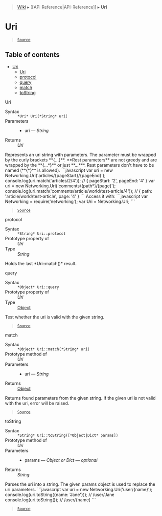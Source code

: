 > [Wiki](Home) ▸ [[API Reference|API-Reference]] ▸ **Uri**

Uri
===

> [`Source`](/Neft-io/neft/blob/feb74662c4f7ee7aedc58bcb4488ea1b56f65be9/src/networking/uri.litcoffee#uri)

## Table of contents
* [Uri](#uri)
    * [Uri](#uri)
    * [protocol](#protocol)
    * [query](#query)
    * [match](#match)
    * [toString](#tostring)

Uri
<dl><dt>Syntax</dt><dd><code>&#x2A;Uri&#x2A; Uri(&#x2A;String&#x2A; uri)</code></dd><dt>Parameters</dt><dd><ul><li>uri — <i>String</i></li></ul></dd><dt>Returns</dt><dd><i>Uri</i></dd></dl>
Represents an uri string with parameters.
The parameter must be wrapped by the curly brackets **{…}**.
**Rest parameters** are not greedy and are wrapped by the **{…*}** or just **…***.
Rest parameters don't have to be named (**{*}** is allowed).
```javascript
var uri = new Networking.Uri('articles/{pageStart}/{pageEnd}');
console.log(uri.match('articles/2/4'));
// { pageStart: '2', pageEnd: '4' }
var uri = new Networking.Uri('comments/{path*}/{page}');
console.log(uri.match('comments/article/world/test-article/4'));
// { path: 'article/world/test-article', page: '4' }
```
Access it with:
```javascript
var Networking = require('networking');
var Uri = Networking.Uri;
```

> [`Source`](/Neft-io/neft/blob/feb74662c4f7ee7aedc58bcb4488ea1b56f65be9/src/networking/uri.litcoffee#uri)

protocol
<dl><dt>Syntax</dt><dd><code>&#x2A;String&#x2A; Uri::protocol</code></dd><dt>Prototype property of</dt><dd><i>Uri</i></dd><dt>Type</dt><dd><i>String</i></dd></dl>
Holds the last *Uri::match()* result.

query
<dl><dt>Syntax</dt><dd><code>&#x2A;Object&#x2A; Uri::query</code></dd><dt>Prototype property of</dt><dd><i>Uri</i></dd><dt>Type</dt><dd><a href="/Neft-io/neft/wiki/Utils-API#isobject">Object</a></dd></dl>
Test whether the uri is valid with the given string.

> [`Source`](/Neft-io/neft/blob/feb74662c4f7ee7aedc58bcb4488ea1b56f65be9/src/networking/uri.litcoffee#query)

match
<dl><dt>Syntax</dt><dd><code>&#x2A;Object&#x2A; Uri::match(&#x2A;String&#x2A; uri)</code></dd><dt>Prototype method of</dt><dd><i>Uri</i></dd><dt>Parameters</dt><dd><ul><li>uri — <i>String</i></li></ul></dd><dt>Returns</dt><dd><a href="/Neft-io/neft/wiki/Utils-API#isobject">Object</a></dd></dl>
Returns found parameters from the given string.
If the given uri is not valid with the uri, error will be raised.

> [`Source`](/Neft-io/neft/blob/feb74662c4f7ee7aedc58bcb4488ea1b56f65be9/src/networking/uri.litcoffee#match)

toString
<dl><dt>Syntax</dt><dd><code>&#x2A;String&#x2A; Uri::toString([&#x2A;Object|Dict&#x2A; params])</code></dd><dt>Prototype method of</dt><dd><i>Uri</i></dd><dt>Parameters</dt><dd><ul><li>params — <i>Object or Dict</i> — <i>optional</i></li></ul></dd><dt>Returns</dt><dd><i>String</i></dd></dl>
Parses the uri into a string.
The given params object is used to replace the uri parameters.
```javascript
var uri = new Networking.Uri('user/{name}');
console.log(uri.toString({name: 'Jane'}));
// /user/Jane
console.log(uri.toString());
// /user/{name}
```

> [`Source`](/Neft-io/neft/blob/feb74662c4f7ee7aedc58bcb4488ea1b56f65be9/src/networking/uri.litcoffee#tostring)

